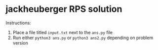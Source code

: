# jackheuberger RPS solution

Instructions:
1. Place a file titled `input.txt` next to the `ans.py` file
2. Run either `python3 ans.py` or `python3 ans2.py` depending on problem version